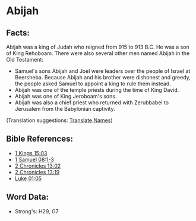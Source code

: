 # Abijah #

## Facts: ##

Abijah was a king of Judah who reigned from 915 to 913 B.C. He was a son of King Rehoboam. There were also several other men named Abijah in the Old Testament:

* Samuel's sons Abijah and Joel were leaders over the people of Israel at Beersheba. Because Abijah and his brother were dishonest and greedy, the people asked Samuel to appoint a king to rule them instead.
* Abijah was one of the temple priests during the time of King David.
* Abijah was one of King Jeroboam's sons.
* Abijah was also a chief priest who returned with Zerubbabel to Jerusalem from the Babylonian captivity.

(Translation suggestions: [Translate Names](rc://en/ta/man/translate/translate-names))

## Bible References: ##

* [1 Kings 15:03](rc://en/tn/help/1ki/15/03)
* [1 Samuel 08:1-3](rc://en/tn/help/1sa/08/01)
* [2 Chronicles 13:02](rc://en/tn/help/2ch/13/02)
* [2 Chronicles 13:19](rc://en/tn/help/2ch/13/19)
* [Luke 01:05](rc://en/tn/help/luk/01/05)

## Word Data: ##

* Strong's: H29, G7
